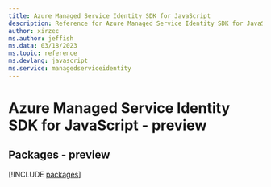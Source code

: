 ```yaml
---
title: Azure Managed Service Identity SDK for JavaScript
description: Reference for Azure Managed Service Identity SDK for JavaScript
author: xirzec
ms.author: jeffish
ms.data: 03/18/2023
ms.topic: reference
ms.devlang: javascript
ms.service: managedserviceidentity
---
```

# Azure Managed Service Identity SDK for JavaScript - preview
## Packages - preview
[!INCLUDE [packages](managed-service-identity-index.md)]